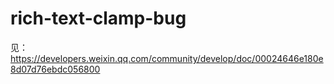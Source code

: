 # rich-text-clamp-bug

见：https://developers.weixin.qq.com/community/develop/doc/00024646e180e8d07d76ebdc056800
